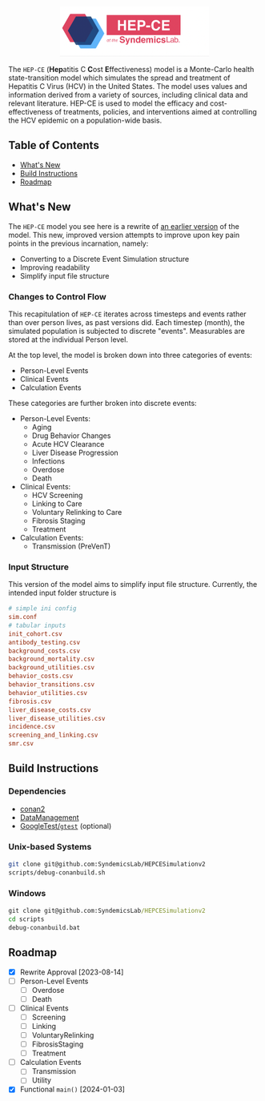 <p align="center">
<a href="https://www.syndemicslab.org/hep-ce"><img src="https://github.com/SyndemicsLab/.github/blob/main/profile/images/HEPCE.png" alt="HEP-CE Logo" height="100" /></a>
</p>

The `HEP-CE` (**Hep**atitis C **C**ost **E**ffectiveness) model is a Monte-Carlo health state-transition model which simulates the spread and treatment of Hepatitis C Virus (HCV) in the United States.
The model uses values and information derived from a variety of sources, including clinical data and relevant literature.
HEP-CE is used to model the efficacy and cost-effectiveness of treatments, policies, and interventions aimed at controlling the HCV epidemic on a population-wide basis.

## Table of Contents
- [What's New](#whats-new)
- [Build Instructions](#build-instructions)
- [Roadmap](#roadmap)

## What's New
The `HEP-CE` model you see here is a rewrite of [an earlier version](https://github.com/SyndemicsLab/hep-ce) of the model. This new, improved version attempts to improve upon key pain points in the previous incarnation, namely:

- Converting to a Discrete Event Simulation structure
- Improving readability
- Simplify input file structure

### Changes to Control Flow
This recapitulation of `HEP-CE` iterates across timesteps and events rather than over person lives, as past versions did. Each timestep (month), the simulated population is subjected to discrete "events". Measurables are stored at the individual Person level.

At the top level, the model is broken down into three categories of events:

- Person-Level Events
- Clinical Events
- Calculation Events

These categories are further broken into discrete events:

- Person-Level Events:
  - Aging
  - Drug Behavior Changes
  - Acute HCV Clearance
  - Liver Disease Progression
  - Infections
  - Overdose
  - Death
- Clinical Events:
  - HCV Screening
  - Linking to Care
  - Voluntary Relinking to Care
  - Fibrosis Staging
  - Treatment
- Calculation Events:
  - Transmission (PreVenT)

### Input Structure
This version of the model aims to simplify input file structure.
Currently, the intended input folder structure is
```ini
# simple ini config
sim.conf
# tabular inputs
init_cohort.csv
antibody_testing.csv
background_costs.csv
background_mortality.csv
background_utilities.csv
behavior_costs.csv
behavior_transitions.csv
behavior_utilities.csv
fibrosis.csv
liver_disease_costs.csv
liver_disease_utilities.csv
incidence.csv
screening_and_linking.csv
smr.csv
```

## Build Instructions

### Dependencies

- [conan2](https://conan.io)
- [DataManagement](https://github.com/SyndemicsLab/DataManagement)
- [GoogleTest/`gtest`](https://github.com/google/googletest) (optional)

### Unix-based Systems

```sh
git clone git@github.com:SyndemicsLab/HEPCESimulationv2
scripts/debug-conanbuild.sh
```

### Windows

```bat
git clone git@github.com:SyndemicsLab/HEPCESimulationv2
cd scripts
debug-conanbuild.bat
```

## Roadmap

- [x] Rewrite Approval [2023-08-14]
- [ ] Person-Level Events
  - [ ] Overdose
  - [ ] Death
- [ ] Clinical Events
  - [ ] Screening
  - [ ] Linking
  - [ ] VoluntaryRelinking
  - [ ] FibrosisStaging
  - [ ] Treatment
- [ ] Calculation Events
  - [ ] Transmission
  - [ ] Utility
- [x] Functional `main()` [2024-01-03]
